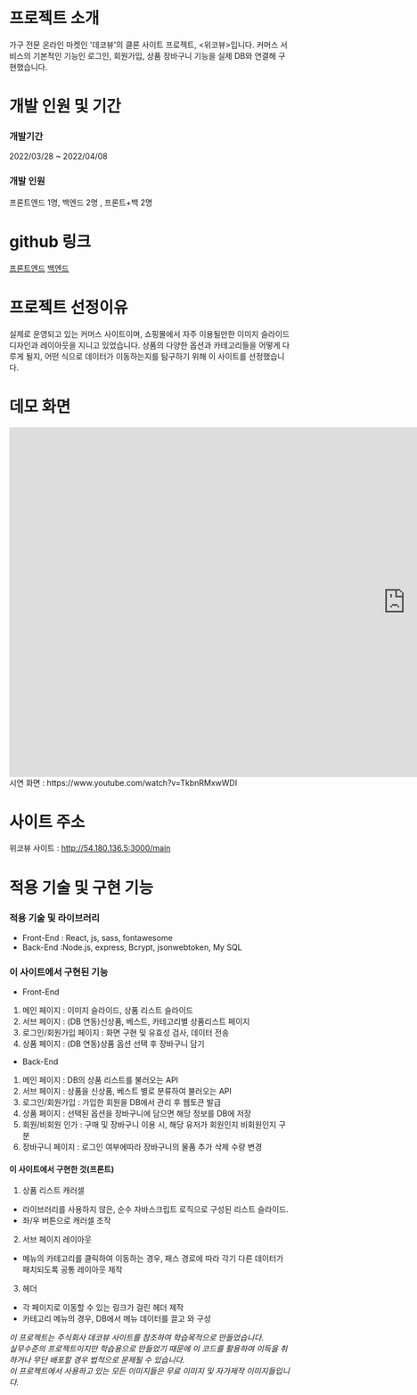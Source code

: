 # 프로젝트 소개

가구 전문 온라인 마켓인 '데코뷰'의 클론 사이트 프로젝트,
<위코뷰>입니다. 커머스 서비스의 기본적인 기능인 로그인, 회원가입, 상품 장바구니 기능을 실제 DB와 연결해 구현했습니다.

# 개발 인원 및 기간

### 개발기간

2022/03/28 ~ 2022/04/08

### 개발 인원

프론트엔드 1명, 백엔드 2명 , 프론트+백 2명

# github 링크

[프론트엔드](https://github.com/wecode-bootcamp-korea/justcode-4-1st-win2mac3-front.git)
[백엔드](https://github.com/wecode-bootcamp-korea/justcode-4-1st-win2mac3-back.git)

# 프로젝트 선정이유

실제로 운영되고 있는 커머스 사이트이며, 쇼핑몰에서 자주 이용될만한 이미지 슬라이드 디자인과 레이아웃을 지니고 있었습니다.
상품의 다양한 옵션과 카테고리들을 어떻게 다루게 될지, 어떤 식으로 데이터가 이동하는지를 탐구하기 위해 이 사이트를 선정했습니다.

# 데모 화면
<iframe width="1422" height="627" src="https://www.youtube.com/embed/TkbnRMxwWDI" title="YouTube video player" frameborder="0" allow="accelerometer; autoplay; clipboard-write; encrypted-media; gyroscope; picture-in-picture" allowfullscreen></iframe>
시연 화면 : https://www.youtube.com/watch?v=TkbnRMxwWDI

# 사이트 주소
위코뷰 사이트 : http://54.180.136.5:3000/main

# 적용 기술 및 구현 기능

### 적용 기술 및 라이브러리

- Front-End : React, js, sass, fontawesome
- Back-End :Node.js, express, Bcrypt, jsonwebtoken, My SQL

### 이 사이트에서 구현된 기능

- Front-End

1. 메인 페이지 : 이미지 슬라이드, 상품 리스트 슬라이드
2. 서브 페이지 : (DB 연동)신상품, 베스트, 카테고리별 상품리스트 페이지
3. 로그인/회원가입 페이지 : 화면 구현 및 유효성 검사, 데이터 전송
4. 상품 페이지 : (DB 연동)상품 옵션 선택 후 장바구니 담기

- Back-End

1. 메인 페이지 : DB의 상품 리스트를 불러오는 API
2. 서브 페이지 : 상품을 신상품, 베스트 별로 분류하여 불러오는 API
3. 로그인/회원가입 : 가입한 회원을 DB에서 관리 후 웹토큰 발급
4. 상품 페이지 : 선택된 옵션을 장바구니에 담으면 해당 정보를 DB에 저장
5. 회원/비회원 인가 : 구매 및 장바구니 이용 시, 해당 유저가 회원인지 비회원인지 구분
6. 장바구니 페이지 : 로그인 여부에따라 장바구니의 물품 추가 삭제 수량 변경

#### 이 사이트에서 구현한 것(프론트)
1. 상품 리스트 캐러셀
  - 라이브러리를 사용하지 않은, 순수 자바스크립트 로직으로 구성된 리스트 슬라이드.
  - 좌/우 버튼으로 캐러셀 조작
2. 서브 페이지 레이아웃
  - 메뉴의 카테고리를 클릭하여 이동하는 경우, 패스 경로에 따라 각기 다른 데이터가 패치되도록 공통 레이아웃 제작
3. 헤더
  - 각 페이지로 이동할 수 있는 링크가 걸린 헤더 제작
  - 카테고리 메뉴의 경우, DB에서 메뉴 데이터를 끌고 와 구성

_이 프로젝트는 주식회사 데코뷰 사이트를 참조하여 학습목적으로 만들었습니다._
<br/>
_실무수준의 프로젝트이지만 학습용으로 만들었기 때문에 이 코드를 활용하여 이득을 취하거나 무단 배포할 경우 법적으로 문제될 수 있습니다._
<br/>
_이 프로젝트에서 사용하고 있는 모든 이미지들은 무료 이미지 및 자가제작 이미지들입니다._
